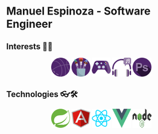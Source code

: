 # Manuel Espinoza - Software Engineer

<!--
**ManuelEV/ManuelEV** is a ✨ _special_ ✨ repository because its `README.md` (this file) appears on your GitHub profile.

Here are some ideas to get you started:

- 🔭 I’m currently working on ...
- 🌱 I’m currently learning ...
- 👯 I’m looking to collaborate on ...
- 🤔 I’m looking for help with ...
- 💬 Ask me about ...
- 📫 How to reach me: ...
- 😄 Pronouns: ...
- ⚡ Fun fact: ...
-->


## Interests 🤠👾


<!-- ![](resources/interests/basketball-ball.svg | width=100) -->
<p align="center">
  <img src="resources/interests/basketball-ball.svg" width="50" height="50" />
  <img src="resources/interests/brush.svg" width="50" height="50" />
  <img src="resources/interests/gamepad.svg" width="50" height="50" />
  <img src="resources/interests/headphones.svg" width="50" height="50" />
  <img src="resources/interests/photoshop.svg" width="50" height="50" />
</p>


## Technologies 👓🛠

<p align="center">
  <img src="resources/technologies/spring-boot.svg" width="50" height="50" />
  <img src="resources/technologies/angular.svg" width="50" height="50" />
  <img src="resources/technologies/react.svg" width="50" height="50" />
  <img src="resources/technologies/vue-js.svg" width="50" height="50" />
  <img src="resources/technologies/node-js.svg" width="50" height="50" />
</p>
